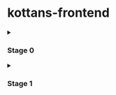 # kottans-frontend

<details>
<summary>

### Stage 0
</summary>

#### 0. Git and GitHub

Working with Git was new to me. VSC provides many opportunities for project control. Allows you to follow the project step by step. If necessary - undo changes and many more.

<details><summary>Screenshots</summary>

![Git1](https://user-images.githubusercontent.com/109612439/182105312-322e6147-2dee-489e-a35f-1ac0c3fb59b4.jpg)
![Git2](https://user-images.githubusercontent.com/109612439/182105324-c1693a36-50ed-45af-a15b-751d3673cb1e.jpg)
![learngitbranching1](https://user-images.githubusercontent.com/109612439/182105327-66da5863-999d-4a0e-b838-f96b8b7c7a33.jpg)
![learngitbranching2](https://user-images.githubusercontent.com/109612439/182105329-d2283a83-aaa7-4577-b35f-5e98ddb602da.jpg)

</details>

#### 1. Linux, Command Line, HTTP Tools

In this task I learned the basic Linux commands and learned information about HTTP protocol. Most of the command I learned when I worked with Git. Learn about the updated HTTP protocol HTTP/1.1. From its new mines there are parallels and permanent connections. They increase client server service speed. HTTP - a protocol that every web developer should know!=)))

<details><summary>Screenshots</summary>

![Screen1](/task_linux_cli/Screen1.jpg)
![Screen2](/task_linux_cli/Screen2.jpg)
![Screen3](/task_linux_cli/Screen3.jpg)
![Screen4](/task_linux_cli/Screen4.jpg)

</details>

#### 2. GitHub and Collaboration

GitHub provides many tools to work together on a project. Working with remote repositories was new to me and at the same time exciting.

<details><summary>Screenshots</summary>

![GitWeek3](/task_git_collaboration/GitWeek3.jpg)
![GitWeek4](/task_git_collaboration/GitWeek4.jpg)
![learngitbranching1](/task_git_collaboration/learngitbranching1.jpg)
![learngitbranching2](/task_git_collaboration/learngitbranching2.jpg)

</details>

### Front-End Basics

#### 3. Intro to HTML & CSS

In this task I reviewed the basic elements of HTML and CSS. I was familiar with the basic rules, but some became new to me.
Learned how the **_box-sizing_** works. Learned how **_margin collapse_** happens. This knowledge will be useful when working with CSS-styles.

<details><summary>Screenshots</summary>

![Codecademy](/task_html_css_intro/Codecademy.jpg)
![Coursera_HTML_W1](/task_html_css_intro/Coursera_HTML_W1.jpg)
![Coursera_HTML_W2](/task_html_css_intro/Coursera_HTML_W2.jpg)

</details>

#### 4. Responsive Web Design

Got acquainted with the tools for creating adaptive design sites. In the past, these games were held, so it was not new. **_Grid_** and **_Flex_** offer a lot of opportunities to host content.

<details><summary>Screenshots</summary>

![Flexbox_Froggy](/task_responsive_web_design/Flexbox_Froggy.jpg)
![GridGarden](/task_responsive_web_design/GridGarden.jpg)

</details>

#### 5. HTML & CSS Practice

My [DEMO](https://olexiydobroskok.github.io/app__Popup/) | [CodeBase](https://github.com/OlexiyDobroskok/app__Popup/)

In this assignment, I learned how to apply my knowledge of HTML and CSS to create pop-up menu.
New to me was the use of checkboxes to hide menu items.
Learned the rules of alt attributes.
The reviewer helped to pay attention to some details, which helped make the code valid,thank you.

#### 6. JavaScript Basics

The topic is very big. Some of the basics I recently reviewed, so the first few topics didn't cause any difficulty. The last topic, **Algorithm Scripting Challenges**, did not. Going through it, I realized that I'm only a few steps away from the start, but the basic resource for moving forward is already there.

> New for me were such methods as:

    - Array.filter();
    - Array.map();
    - Array.reduce();
    - Array.slice();
    - Array.splice();
    - Object.hasOwnProperty();
    - String.split();
    - String.replace();

Many of these methods will be very useful in the future.

<details><summary>Screenshots</summary>

![coursera_JS_Basic](/task_js_basics/coursera_JS_Basic.png)
![FreeCodeCamp_JS-Basic](/task_js_basics/FreeCodeCamp_JS-Basic.png)
![FreeCodeCamp_Basik-Data](/task_js_basics/FreeCodeCamp_Basik-Data.png)
![FreeCodeCamp_Basik-Scripting](/task_js_basics/FreeCodeCamp_Basik-Scripting.png)
![FreeCodeCamp_ES6](/task_js_basics/FreeCodeCamp_ES6.png)
![FreeCodeCamp_Functional-Programming](/task_js_basics/FreeCodeCamp_Functional-Programming.png)
![FreeCodeCamp_Intermediate_Algorithm](/task_js_basics/FreeCodeCamp_Intermediate_Algorithm.png)

</details>

#### 7. Document Object Model

My [DEMO](https://olexiydobroskok.github.io/JS__DOM/) | [CodeBase](https://github.com/OlexiyDobroskok/JS__DOM)

In the practical task, I learned how to create elements in the DOM-tree , learned about event delegation.
The main difficulty was the optimization of the code, I got confused with the destructuring of the array, but the reviewer helped me cope with this.

I really liked the lectures on coursera. The event listener adds so many possibilities for interesting ideas on the site. Let's do it! =))

**Algorithm Scripting Challenges** still a difficult task, some I completed by myself, but in some, I had to look at the prompts, as experience is still not enough. But I remembered the school curriculum. For the future, take the lens method _Array.prototype.every()_

<details><summary>Screenshots</summary>

![Coursera_DOM](/task_js_dom/Coursera_DOM.png)
![FreeCode_EAS_taskDOM](/task_js_dom/FreeCode_EAS_taskDOM.png)

</details>

#### 8. Building a Tiny JS World (pre-OOP)

My [DEMO](https://olexiydobroskok.github.io/a-tiny-JS-world/) [CodeBase](https://github.com/OlexiyDobroskok/a-tiny-JS-world/tree/master)

Not very difficult task. The first steps of OOP, practiced with the methods of arrays. Got good recommendations for writing the method of array.

#### 9. Object Oriented JS

My [DEMO](https://olexiydobroskok.github.io/Frogger__Game/) | [CodeBase](https://github.com/OlexiyDobroskok/Frogger__Game) | [CODEWARS](https://www.codewars.com/users/Netfix)

It was interesting to feel like a game developer. That was my first time with the OOP. Learned how to inherit prototypes and create templates.

<details><summary>Screenshots</summary>

![codewars](/task_js_oop/codewars.png)

</details>

#### 10. OOP exercise

My [DEMO](https://olexiydobroskok.github.io/a-tiny-JS-world/) | [CodeBase](https://github.com/OlexiyDobroskok/a-tiny-JS-world/tree/master)

Good task. Learned to create and inherit classes.Learned about the presence of static methods and properties of the class. Learned the difficulty in creating hybrids, hello cat woman! = )Learned that you can’t create the world using the static methods of the residents themselves, the world must be a collection of residents or a class with a large population. Took a shot at the ternary operators. With them the code looks cleaner.

#### 11. Memory pair game

My [DEMO](https://olexiydobroskok.github.io/MemoryPairGame/) | [CodeBase](https://github.com/OlexiyDobroskok/MemoryPairGame)

#### 12. Friends App

My [DEMO](https://olexiydobroskok.github.io/FriendsApp/) | [CodeBase](https://github.com/OlexiyDobroskok/FriendsApp)

</details>

<details>
<summary>

### Stage 1
</summary>
<details>
<summary>

### Educational materials
</summary>
</details>

<details>
<summary>

### Home Works
</summary> 
1. HTML FORM

[TASK](https://github.com/kottans/frontend/blob/2022_UA/tasks/html-form.md) | [DEMO](https://olexiydobroskok.github.io/checkout-page/) | [CodeBase](https://github.com/OlexiyDobroskok/checkout-page)



</details>
</details>
